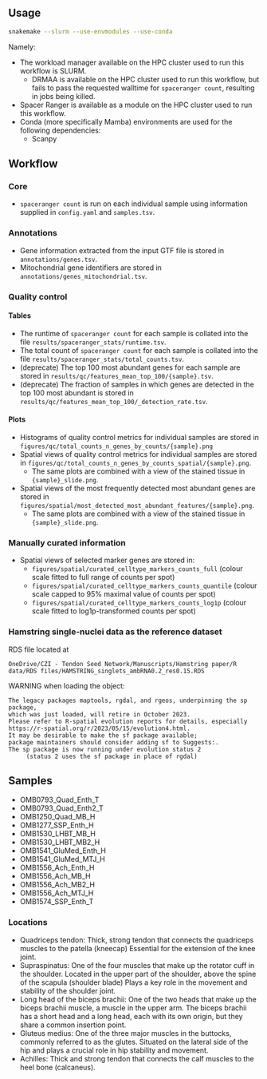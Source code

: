 ## Usage

```bash
snakemake --slurm --use-envmodules --use-conda
```

Namely:

- The workload manager available on the HPC cluster used to run this workflow is SLURM.
  - DRMAA is available on the HPC cluster used to run this workflow,
    but fails to pass the requested walltime for `spaceranger count`,
    resulting in jobs being killed.
- Spacer Ranger is available as a module on the HPC cluster used to run this workflow.
- Conda (more specifically Mamba) environments are used for the following dependencies:
  - Scanpy

## Workflow

### Core

- `spaceranger count` is run on each individual sample using information supplied in `config.yaml` and `samples.tsv`.

### Annotations

- Gene information extracted from the input GTF file is stored in `annotations/genes.tsv`.
- Mitochondrial gene identifiers are stored in `annotations/genes_mitochondrial.tsv`.

### Quality control

#### Tables

- The runtime of `spaceranger count` for each sample is collated into the file `results/spaceranger_stats/runtime.tsv`.
- The total count of `spaceranger count` for each sample is collated into the file `results/spaceranger_stats/total_counts.tsv`.
- (deprecate) The top 100 most abundant genes for each sample are stored in `results/qc/features_mean_top_100/{sample}.tsv`.
- (deprecate) The fraction of samples in which genes are detected in the top 100 most abundant is stored in `results/qc/features_mean_top_100/_detection_rate.tsv`.

#### Plots

- Histograms of quality control metrics for individual samples are stored in `figures/qc/total_counts_n_genes_by_counts/{sample}.png`
- Spatial views of quality control metrics for individual samples are stored in `figures/qc/total_counts_n_genes_by_counts_spatial/{sample}.png`.
  + The same plots are combined with a view of the stained tissue in `{sample}_slide.png`.
- Spatial views of the most frequently detected most abundant genes are stored in `figures/spatial/most_detected_most_abundant_features/{sample}.png`.
  + The same plots are combined with a view of the stained tissue in `{sample}_slide.png`.

### Manually curated information

- Spatial views of selected marker genes are stored in:
  - `figures/spatial/curated_celltype_markers_counts_full` (colour scale fitted to full range of counts per spot)
  - `figures/spatial/curated_celltype_markers_counts_quantile` (colour scale capped to 95% maximal value of counts per spot)
  - `figures/spatial/curated_celltype_markers_counts_log1p` (colour scale fitted to log1p-transformed counts per spot)

### Hamstring single-nuclei data as the reference dataset

RDS file located at

```
OneDrive/CZI - Tendon Seed Network/Manuscripts/Hamstring paper/R data/RDS files/HAMSTRING_singlets_ambRNA0.2_res0.15.RDS
```

WARNING when loading the object:

```
The legacy packages maptools, rgdal, and rgeos, underpinning the sp package,
which was just loaded, will retire in October 2023.
Please refer to R-spatial evolution reports for details, especially
https://r-spatial.org/r/2023/05/15/evolution4.html.
It may be desirable to make the sf package available;
package maintainers should consider adding sf to Suggests:.
The sp package is now running under evolution status 2
     (status 2 uses the sf package in place of rgdal)
```

## Samples

- OMB0793_Quad_Enth_T
- OMB0793_Quad_Enth2_T
- OMB1250_Quad_MB_H
- OMB1277_SSP_Enth_H
- OMB1530_LHBT_MB_H
- OMB1530_LHBT_MB2_H
- OMB1541_GluMed_Enth_H
- OMB1541_GluMed_MTJ_H
- OMB1556_Ach_Enth_H
- OMB1556_Ach_MB_H
- OMB1556_Ach_MB2_H
- OMB1556_Ach_MTJ_H
- OMB1574_SSP_Enth_T

### Locations

- Quadriceps tendon:
  Thick, strong tendon that connects the quadriceps muscles to the patella (kneecap)
  Essential for the extension of the knee joint.
- Supraspinatus:
  One of the four muscles that make up the rotator cuff in the shoulder.
  Located in the upper part of the shoulder, above the spine of the scapula (shoulder blade)
  Plays a key role in the movement and stability of the shoulder joint.
- Long head of the biceps brachii:
  One of the two heads that make up the biceps brachii muscle, a muscle in the upper arm.
  The biceps brachii has a short head and a long head, each with its own origin, but they share a common insertion point.
- Gluteus medius:
  One of the three major muscles in the buttocks, commonly referred to as the glutes.
  Situated on the lateral side of the hip and plays a crucial role in hip stability and movement.
- Achilles:
  Thick and strong tendon that connects the calf muscles to the heel bone (calcaneus).
